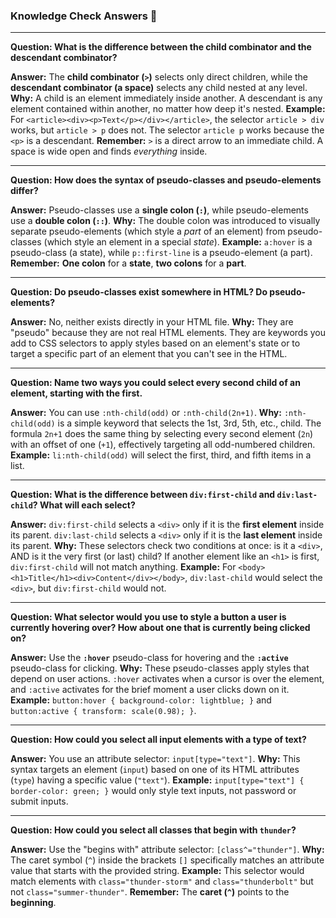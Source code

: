 ### Knowledge Check Answers 🎯

---

**Question: What is the difference between the child combinator and the descendant combinator?**

**Answer:** The **child combinator (`>`)** selects only direct children, while the **descendant combinator (a space)** selects any child nested at any level.
**Why:** A child is an element immediately inside another. A descendant is any element contained within another, no matter how deep it's nested.
**Example:** For `<article><div><p>Text</p></div></article>`, the selector `article > div` works, but `article > p` does not. The selector `article p` works because the `<p>` is a descendant.
**Remember:** `>` is a direct arrow to an immediate child. A space is wide open and finds *everything* inside.

---

**Question: How does the syntax of pseudo-classes and pseudo-elements differ?**

**Answer:** Pseudo-classes use a **single colon (`:`)**, while pseudo-elements use a **double colon (`::`)**.
**Why:** The double colon was introduced to visually separate pseudo-elements (which style a *part* of an element) from pseudo-classes (which style an element in a special *state*).
**Example:** `a:hover` is a pseudo-class (a state), while `p::first-line` is a pseudo-element (a part).
**Remember:** **One colon** for a **state**, **two colons** for a **part**.

---

**Question: Do pseudo-classes exist somewhere in HTML? Do pseudo-elements?**

**Answer:** No, neither exists directly in your HTML file.
**Why:** They are "pseudo" because they are not real HTML elements. They are keywords you add to CSS selectors to apply styles based on an element's state or to target a specific part of an element that you can't see in the HTML.

---

**Question: Name two ways you could select every second child of an element, starting with the first.**

**Answer:** You can use `:nth-child(odd)` or `:nth-child(2n+1)`.
**Why:** `:nth-child(odd)` is a simple keyword that selects the 1st, 3rd, 5th, etc., child. The formula `2n+1` does the same thing by selecting every second element (`2n`) with an offset of one (`+1`), effectively targeting all odd-numbered children.
**Example:** `li:nth-child(odd)` will select the first, third, and fifth items in a list.

---

**Question: What is the difference between `div:first-child` and `div:last-child`? What will each select?**

**Answer:** `div:first-child` selects a `<div>` only if it is the **first element** inside its parent. `div:last-child` selects a `<div>` only if it is the **last element** inside its parent.
**Why:** These selectors check two conditions at once: is it a `<div>`, AND is it the very first (or last) child? If another element like an `<h1>` is first, `div:first-child` will not match anything.
**Example:** For `<body><h1>Title</h1><div>Content</div></body>`, `div:last-child` would select the `<div>`, but `div:first-child` would not.

---

**Question: What selector would you use to style a button a user is currently hovering over? How about one that is currently being clicked on?**

**Answer:** Use the **`:hover`** pseudo-class for hovering and the **`:active`** pseudo-class for clicking.
**Why:** These pseudo-classes apply styles that depend on user actions. `:hover` activates when a cursor is over the element, and `:active` activates for the brief moment a user clicks down on it.
**Example:** `button:hover { background-color: lightblue; }` and `button:active { transform: scale(0.98); }`.

---

**Question: How could you select all input elements with a type of text?**

**Answer:** You use an attribute selector: `input[type="text"]`.
**Why:** This syntax targets an element (`input`) based on one of its HTML attributes (`type`) having a specific value (`"text"`).
**Example:** `input[type="text"] { border-color: green; }` would only style text inputs, not password or submit inputs.

---

**Question: How could you select all classes that begin with `thunder`?**

**Answer:** Use the "begins with" attribute selector: `[class^="thunder"]`.
**Why:** The caret symbol (`^`) inside the brackets `[]` specifically matches an attribute value that starts with the provided string.
**Example:** This selector would match elements with `class="thunder-storm"` and `class="thunderbolt"` but not `class="summer-thunder"`.
**Remember:** The **caret (`^`)** points to the **beginning**.